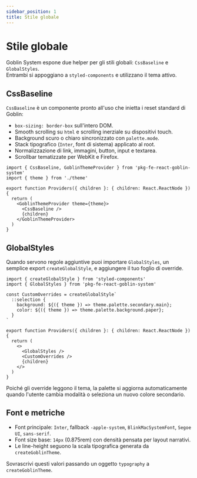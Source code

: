```yaml
---
sidebar_position: 1
title: Stile globale
---
```


# Stile globale

Goblin System espone due helper per gli stili globali: `CssBaseline` e `GlobalStyles`.  
Entrambi si appoggiano a `styled-components` e utilizzano il tema attivo.

## CssBaseline

`CssBaseline` è un componente pronto all'uso che inietta i reset standard di Goblin:

- `box-sizing: border-box` sull'intero DOM.
- Smooth scrolling su `html` e scrolling inerziale su dispositivi touch.
- Background scuro o chiaro sincronizzato con `palette.mode`.
- Stack tipografico (`Inter`, font di sistema) applicato al root.
- Normalizzazione di link, immagini, button, input e textarea.
- Scrollbar tematizzate per WebKit e Firefox.

```tsx
import { CssBaseline, GoblinThemeProvider } from 'pkg-fe-react-goblin-system'
import { theme } from './theme'

export function Providers({ children }: { children: React.ReactNode }) {
  return (
    <GoblinThemeProvider theme={theme}>
      <CssBaseline />
      {children}
    </GoblinThemeProvider>
  )
}
```

## GlobalStyles

Quando servono regole aggiuntive puoi importare `GlobalStyles`, un semplice export `createGlobalStyle`, e aggiungere il tuo foglio di override.

```tsx
import { createGlobalStyle } from 'styled-components'
import { GlobalStyles } from 'pkg-fe-react-goblin-system'

const CustomOverrides = createGlobalStyle`
  ::selection {
    background: ${({ theme }) => theme.palette.secondary.main};
    color: ${({ theme }) => theme.palette.background.paper};
  }
`

export function Providers({ children }: { children: React.ReactNode }) {
  return (
    <>
      <GlobalStyles />
      <CustomOverrides />
      {children}
    </>
  )
}
```

Poiché gli override leggono il tema, la palette si aggiorna automaticamente quando l'utente cambia modalità o seleziona un nuovo colore secondario.

## Font e metriche

- Font principale: `Inter`, fallback `-apple-system`, `BlinkMacSystemFont`, `Segoe UI`, `sans-serif`.
- Font size base: `14px` (0.875rem) con densità pensata per layout narrativi.
- Le line-height seguono la scala tipografica generata da `createGoblinTheme`.

Sovrascrivi questi valori passando un oggetto `typography` a `createGoblinTheme`.

